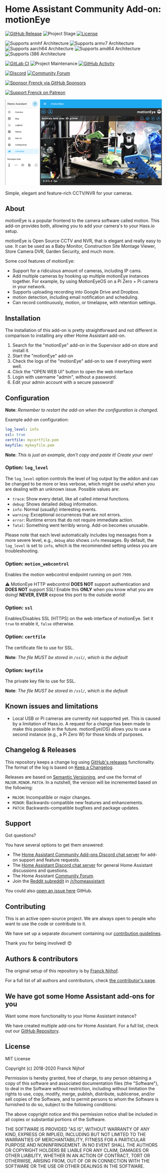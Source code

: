 # Home Assistant Community Add-on: motionEye

[![GitHub Release][releases-shield]][releases]
![Project Stage][project-stage-shield]
[![License][license-shield]](LICENSE.md)

![Supports armhf Architecture][armhf-shield]
![Supports armv7 Architecture][armv7-shield]
![Supports aarch64 Architecture][aarch64-shield]
![Supports amd64 Architecture][amd64-shield]
![Supports i386 Architecture][i386-shield]

[![GitLab CI][gitlabci-shield]][gitlabci]
![Project Maintenance][maintenance-shield]
[![GitHub Activity][commits-shield]][commits]

[![Discord][discord-shield]][discord]
[![Community Forum][forum-shield]][forum]

[![Sponsor Frenck via GitHub Sponsors][github-sponsors-shield]][github-sponsors]

[![Support Frenck on Patreon][patreon-shield]][patreon]

![motionEye screenshot](images/screenshot.png)

Simple, elegant and feature-rich CCTV/NVR for your cameras.

## About

motionEye is a popular frontend to the camera software called motion. This
add-on provides both, allowing you to add your camera's to your Hass.io setup.

motionEye is Open Source CCTV and NVR, that is elegant and really easy to use.
It can be used as a Baby Monitor, Construction Site Montage Viewer,
Store Camera DVR, Garden Security, and much more.

Some cool features of motionEye:

- Support for a ridiculous amount of cameras, including IP cams.
- Add multiple cameras by hooking up multiple motionEye instances together.
  For example, by using MotionEyeOS on a Pi Zero + Pi camera in your network.
- Supports uploading recording into Google Drive and Dropbox.
- motion detection, including email notification and scheduling.
- Can record continuously, motion, or timelapse, with retention settings.

## Installation

The installation of this add-on is pretty straightforward and not different in
comparison to installing any other Home Assistant add-on.

1. Search for the "motionEye" add-on in the Supervisor add-on store and
   install it.
1. Start the "motionEye" add-on
1. Check the logs of the "motionEye" add-on to see if everything went well.
1. Click the "OPEN WEB UI" button to open the web interface
1. Login with username "admin", without a password.
1. Edit your admin account with a secure password!

## Configuration

**Note**: _Remember to restart the add-on when the configuration is changed._

Example add-on configuration:

```yaml
log_level: info
ssl: true
certfile: mycertfile.pem
keyfile: mykeyfile.pem
```

**Note**: _This is just an example, don't copy and paste it! Create your own!_

### Option: `log_level`

The `log_level` option controls the level of log output by the addon and can
be changed to be more or less verbose, which might be useful when you are
dealing with an unknown issue. Possible values are:

- `trace`: Show every detail, like all called internal functions.
- `debug`: Shows detailed debug information.
- `info`: Normal (usually) interesting events.
- `warning`: Exceptional occurrences that are not errors.
- `error`:  Runtime errors that do not require immediate action.
- `fatal`: Something went terribly wrong. Add-on becomes unusable.

Please note that each level automatically includes log messages from a
more severe level, e.g., `debug` also shows `info` messages. By default,
the `log_level` is set to `info`, which is the recommended setting unless
you are troubleshooting.

### Option: `motion_webcontrol`

Enables the motion webcontrol endpoint running on port `7999`.

:warning: MotionEye HTTP webcontrol **DOES NOT** support authentication
and **DOES NOT** support SSL! Enable this **ONLY** when you know what
you are doing! **NEVER, EVER** expose this port to the outside world!

### Option: `ssl`

Enables/Disables SSL (HTTPS) on the web interface of motionEye. Set it `true`
to enable it, `false` otherwise.

### Option: `certfile`

The certificate file to use for SSL.

**Note**: _The file MUST be stored in `/ssl/`, which is the default_

### Option: `keyfile`

The private key file to use for SSL.

**Note**: _The file MUST be stored in `/ssl/`, which is the default_

## Known issues and limitations

- Local USB or Pi cameras are currently not supported yet. This is
  caused by a limitation of Hass.io. A request for a change has been made
  to make this possible in the future. motionEye(OS) allows you to use a second
  instance (e.g., a Pi Zero W) for those kinds of purposes.

## Changelog & Releases

This repository keeps a change log using [GitHub's releases][releases]
functionality. The format of the log is based on
[Keep a Changelog][keepchangelog].

Releases are based on [Semantic Versioning][semver], and use the format
of ``MAJOR.MINOR.PATCH``. In a nutshell, the version will be incremented
based on the following:

- ``MAJOR``: Incompatible or major changes.
- ``MINOR``: Backwards-compatible new features and enhancements.
- ``PATCH``: Backwards-compatible bugfixes and package updates.

## Support

Got questions?

You have several options to get them answered:

- The [Home Assistant Community Add-ons Discord chat server][discord] for add-on
  support and feature requests.
- The [Home Assistant Discord chat server][discord-ha] for general Home
  Assistant discussions and questions.
- The Home Assistant [Community Forum][forum].
- Join the [Reddit subreddit][reddit] in [/r/homeassistant][reddit]

You could also [open an issue here][issue] GitHub.

## Contributing

This is an active open-source project. We are always open to people who want to
use the code or contribute to it.

We have set up a separate document containing our
[contribution guidelines](CONTRIBUTING.md).

Thank you for being involved! :heart_eyes:

## Authors & contributors

The original setup of this repository is by [Franck Nijhof][frenck].

For a full list of all authors and contributors,
check [the contributor's page][contributors].

## We have got some Home Assistant add-ons for you

Want some more functionality to your Home Assistant instance?

We have created multiple add-ons for Home Assistant. For a full list, check out
our [GitHub Repository][repository].

## License

MIT License

Copyright (c) 2018-2020 Franck Nijhof

Permission is hereby granted, free of charge, to any person obtaining a copy
of this software and associated documentation files (the "Software"), to deal
in the Software without restriction, including without limitation the rights
to use, copy, modify, merge, publish, distribute, sublicense, and/or sell
copies of the Software, and to permit persons to whom the Software is
furnished to do so, subject to the following conditions:

The above copyright notice and this permission notice shall be included in all
copies or substantial portions of the Software.

THE SOFTWARE IS PROVIDED "AS IS", WITHOUT WARRANTY OF ANY KIND, EXPRESS OR
IMPLIED, INCLUDING BUT NOT LIMITED TO THE WARRANTIES OF MERCHANTABILITY,
FITNESS FOR A PARTICULAR PURPOSE AND NONINFRINGEMENT. IN NO EVENT SHALL THE
AUTHORS OR COPYRIGHT HOLDERS BE LIABLE FOR ANY CLAIM, DAMAGES OR OTHER
LIABILITY, WHETHER IN AN ACTION OF CONTRACT, TORT OR OTHERWISE, ARISING FROM,
OUT OF OR IN CONNECTION WITH THE SOFTWARE OR THE USE OR OTHER DEALINGS IN THE
SOFTWARE.

[aarch64-shield]: https://img.shields.io/badge/aarch64-yes-green.svg
[amd64-shield]: https://img.shields.io/badge/amd64-yes-green.svg
[armhf-shield]: https://img.shields.io/badge/armhf-yes-green.svg
[armv7-shield]: https://img.shields.io/badge/armv7-yes-green.svg
[commits-shield]: https://img.shields.io/github/commit-activity/y/hassio-addons/addon-motioneye.svg
[commits]: https://github.com/hassio-addons/addon-motioneye/commits/master
[contributors]: https://github.com/hassio-addons/addon-motioneye/graphs/contributors
[discord-ha]: https://discord.gg/c5DvZ4e
[discord-shield]: https://img.shields.io/discord/478094546522079232.svg
[discord]: https://discord.me/hassioaddons
[dockerhub]: https://hub.docker.com/r/hassioaddons/motioneye
[forum-shield]: https://img.shields.io/badge/community-forum-brightgreen.svg
[forum]: https://community.home-assistant.io/t/home-assistant-community-add-on-motioneye/71826?u=frenck
[frenck]: https://github.com/frenck
[github-sponsors-shield]: https://frenck.dev/wp-content/uploads/2019/12/github_sponsor.png
[github-sponsors]: https://github.com/sponsors/frenck
[gitlabci-shield]: https://gitlab.com/hassio-addons/addon-motioneye/badges/master/pipeline.svg
[gitlabci]: https://gitlab.com/hassio-addons/addon-motioneye/pipelines
[home-assistant]: https://home-assistant.io
[i386-shield]: https://img.shields.io/badge/i386-yes-green.svg
[issue]: https://github.com/hassio-addons/addon-motioneye/issues
[keepchangelog]: http://keepachangelog.com/en/1.0.0/
[license-shield]: https://img.shields.io/github/license/hassio-addons/addon-motioneye.svg
[maintenance-shield]: https://img.shields.io/maintenance/yes/2020.svg
[patreon-shield]: https://frenck.dev/wp-content/uploads/2019/12/patreon.png
[patreon]: https://www.patreon.com/frenck
[project-stage-shield]: https://img.shields.io/badge/project%20stage-experimental-yellow.svg
[python-packages]: https://pypi.org/
[reddit]: https://reddit.com/r/homeassistant
[releases-shield]: https://img.shields.io/github/release/hassio-addons/addon-motioneye.svg
[releases]: https://github.com/hassio-addons/addon-motioneye/releases
[repository]: https://github.com/hassio-addons/repository
[semver]: http://semver.org/spec/v2.0.0.htm
